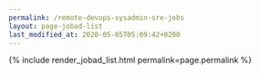 ```yaml
---
permalink: /remote-devops-sysadmin-sre-jobs
layout: page-jobad-list
last_modified_at: 2020-05-05T05:09:42+0200
---
```

{% include render_jobad_list.html permalink=page.permalink %}
